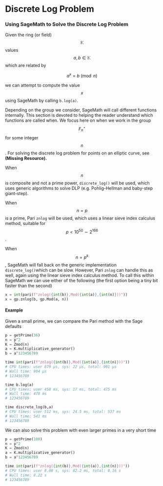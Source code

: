 # Discrete Log Problem

### Using SageMath to Solve the Discrete Log Problem

Given the ring \(or field\) $$\mathbb{K}$$ values $$a,b \in \mathbb{K}$$which are related by

$$
a^x = b \pmod n
$$

we can attempt to compute the value $$x$$using SageMath by calling `b.log(a)`. 

Depending on the group we consider, SageMath will call different functions internally. This section is devoted to helping the reader understand which functions are called when. We focus here on when we work in the group $$F_n^{\star}$$ for some integer $$n$$. For solving the discrete log problem for points on an elliptic curve, see **\(Missing Resource\).**

When $$n$$ is composite and not a prime power, `discrete_log()` will be used, which uses generic algorithms to solve DLP \(e.g. Pohlig-Hellman and baby-step giant-step\).

When $$n=p$$is a prime, Pari `znlog` will be used, which uses a linear sieve index calculus method, suitable for $$p < 10^{50} \sim 2 ^{166}$$.

When $$n = p^k$$, SageMath will fall back on the generic implementation `discrete_log()`which can be slow. However, Pari `znlog` can handle this as well, again using the linear sieve index calculus method. To call this within SageMath we can use either of the following \(the first option being a tiny bit faster than the second\)

```python
x = int(pari(f"znlog({int(b)},Mod({int(a)},{int(n)}))"))
x = gp.znlog(b, gp.Mod(a, n))
```

#### Example

Given a small prime, we can compare the Pari method with the Sage defaults

```python
p = getPrime(36)
n = p^2
K = Zmod(n)
a = K.multiplicative_generator()
b = a^123456789

time int(pari(f"znlog({int(b)},Mod({int(a)},{int(n)}))")) 
# CPU times: user 879 µs, sys: 22 µs, total: 901 µs
# Wall time: 904 µs
# 123456789

time b.log(a)
# CPU times: user 458 ms, sys: 17 ms, total: 475 ms
# Wall time: 478 ms
# 123456789

time discrete_log(b,a)
# CPU times: user 512 ms, sys: 24.5 ms, total: 537 ms
# Wall time: 541 ms
# 123456789
```

We can also solve this problem with even larger primes in a very short time

```python
p = getPrime(100)
n = p^2
K = Zmod(n)
a = K.multiplicative_generator()
b = a^123456789

time int(pari(f"znlog({int(b)},Mod({int(a)},{int(n)}))")) 
# CPU times: user 8.08 s, sys: 82.2 ms, total: 8.16 s
# Wall time: 8.22 s
# 123456789
```

